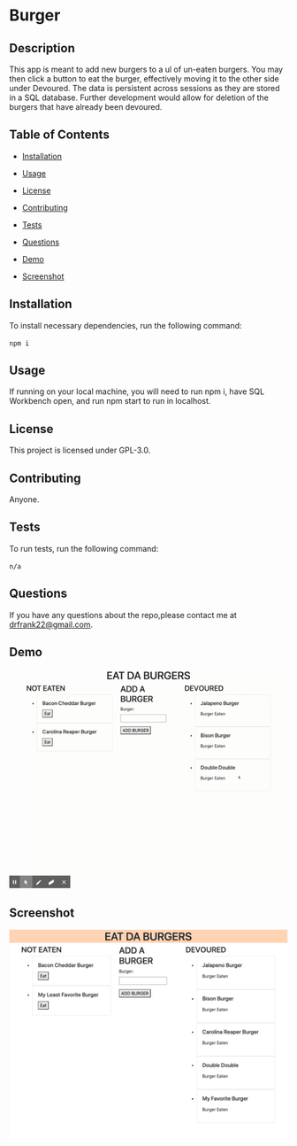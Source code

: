 # Burger

## Description

This app is meant to add new burgers to a ul of un-eaten burgers. You may then click a button to eat the burger, effectively moving it to the other side under Devoured. The data is persistent across sessions as they are stored in a SQL database. Further development would allow for deletion of the burgers that have already been devoured.

## Table of Contents 

* [Installation](#installation)

* [Usage](#usage)

* [License](#license)

* [Contributing](#contributing)

* [Tests](#tests)

* [Questions](#questions)

* [Demo](#demo)

* [Screenshot](#screenshot)

## Installation

To install necessary dependencies, run the following command:

`
npm i
`

## Usage

If running on your local machine, you will need to run npm i, have SQL Workbench open, and run npm start to run in localhost.

## License

This project is licensed under GPL-3.0.
  
## Contributing

Anyone.

## Tests

To run tests, run the following command:

`
n/a
`

## Questions

If you have any questions about the repo,please contact me at drfrank22@gmail.com.

## Demo

![EAT DA BURGER](./public/assets/img/eatDaBurger.gif)

## Screenshot

![EAT DA BURGER](./public/assets/img/screenshot.png)